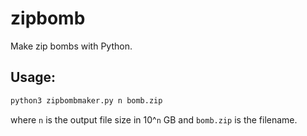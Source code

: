 # zipbomb
Make zip bombs with Python.

## Usage:
```bash
python3 zipbombmaker.py n bomb.zip
```
where `n` is the output file size in 10^`n` GB and `bomb.zip` is the filename.
